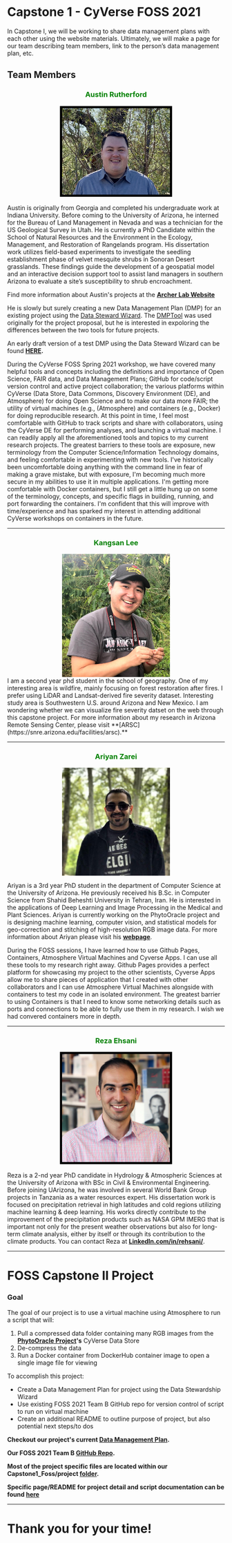 # Capstone 1 - CyVerse FOSS 2021

In Capstone I, we will be working to share data management plans with each other using the website materials. Ultimately, we will make a page for our team describing team members, link to the person’s data management plan, etc.

## Team Members

<h3 style="text-align:center;color:Green;">Austin Rutherford</h3>
<p style="text-align:center;">
    <img src="headshots/Headshot_Rutherford.jpg" alt="Rutherford Headshot" width="250" height="200" style="border:5px solid black;">
   </p>


Austin is originally from Georgia and completed his undergraduate work at Indiana University. Before coming to the University of Arizona, he interned for the Bureau of Land Management in Nevada and was a technician for the US Geological Survey in Utah. He is currently a PhD Candidate within the School of Natural Resources and the Environment in the Ecology, Management, and Restoration of Rangelands program. His dissertation work utilizes field-based experiments to investigate the seedling establishment phase of velvet mesquite shrubs in Sonoran Desert grasslands. These findings guide the development of a geospatial model and an interactive decision support tool to assist land managers in southern Arizona to evaluate a site’s susceptibility to shrub encroachment. 

Find more information about Austin's projects at the **[Archer Lab Website](https://cals.arizona.edu/research/archer/exotic.html)**

He is slowly but surely creating a new Data Management Plan (DMP) for an existing project using the [Data Steward Wizard](https://ds-wizard.org/).
The [DMPTool](https://dmptool.org) was used originally for the project proposal, but he is interested in expoloring the differences between the two tools for future projects.

An early draft version of a test DMP using the Data Steward Wizard can be found **[HERE](https://researchers.ds-wizard.org/projects/64a7d204-a248-41de-b481-8da4d557f372).**

During the CyVerse FOSS Spring 2021 workshop, we have covered many helpful tools and concepts including the definitions and importance of Open Science, FAIR data, and Data Management Plans; GitHub for code/script version control and active project collaboration; the various platforms within CyVerse (Data Store, Data Commons, Discovery Environment (DE), and Atmosphere) for doing Open Science and to make our data more FAIR; the utility of virtual machines (e.g., (Atmosphere) and containers (e.g., Docker) for doing reproducible research. At this point in time, I feel most comfortable with GitHub to track scripts and share with collaborators, using the CyVerse DE for performing analyses, and launching a virtual machine. I can readily apply all the aforementioned tools and topics to my current research projects. The greatest barriers to these tools are exposure, new terminology from the Computer Science/Information Technology domains, and feeling comfortable in experimenting with new tools. I've historically been uncomfortable doing anything with the command line in fear of making a grave mistake, but with exposure, I'm becoming much more secure in my abilities to use it in multiple applications. I'm getting more comfortable with Docker containers, but I still get a little hung up on some of the terminology, concepts, and specific flags in building, running, and port forwarding the containers. I'm confident that this will improve with time/experience and has sparked my interest in attending additional CyVerse workshops on containers in the future. 

---

<h3 style="text-align:center;color:Green;">Kangsan Lee</h3>
<div>
    <img src="headshots/kangsan_hs.jpg" alt="Kangsan Lee" width="250" style="display: block;margin-left:auto;margin-right:auto;">
</div>
I am a second year phd student in the school of geography. One of my interesting area is wildfire, mainly focusing on forest restoration after fires. I prefer using LiDAR and Landsat-derived fire severity dataset. Interesting study area is Southwestern U.S. around Arizona and New Mexico. I am wondering whether we can visualize fire severity datset on the web through this capstone project. For more information about my research in Arizona Remote Sensing Center, please visit **[ARSC](https://snre.arizona.edu/facilities/arsc).**

---

<h3 style="text-align:center;color:Green;">Ariyan Zarei</h3>
<div>
    <img src="headshots/ariyan.jpg" alt="Ariyan Zarei" width="250" style="display: block;margin-left:auto;margin-right:auto;">
</div>

Ariyan is a 3rd year PhD student in the department of Computer Science at the University of Arizona. He previously received his B.Sc. in Computer Science from Shahid Beheshti University in Tehran, Iran. He is interested in the applications of Deep Learning and Image Processing in the Medical and Plant Sciences. Ariyan is currently working on the PhytoOracle project and is designing machine learning, computer vision, and statistical models for geo-correction and stitching of high-resolution RGB image data. For more information about Ariyan please visit his **[webpage](http://vision.cs.arizona.edu/ariyanzarei/)**.

During the FOSS sessions, I have learned how to use Github Pages, Containers, Atmosphere Virtual Machines and Cyverse Apps. I can use all these tools to my research right away. Github Pages provides a perfect platform for showcasing my project to the other scientists, Cyverse Apps allow me to share pieces of application that I created with other collaborators and I can use Atmosphere Virtual Machines alongside with containers to test my code in an isolated environment. The greatest barrier to using Containers is that I need to know some networking details such as ports and connections to be able to fully use them in my research. I wish we had convered containers more in depth. 

---

<h3 style="text-align:center;color:Green;">Reza Ehsani</h3>
<p style="text-align:center;">
    <img src="headshots/Reza.jpg" alt="Reza Headshot" width="250" height="250" style="border:5px solid black;">
   </p>

Reza is a 2-nd year PhD candidate in Hydrology & Atmospheric Sciences at the University of Arizona with BSc in Civil & Environmental Engineering. Before joining UArizona, he was involved in several World Bank Group projects in Tanzania as a water resources expert. His dissertation work is focused on precipitation retrieval in high latitudes
and cold regions utilizing machine learning & deep learning. His works directly contribute to the improvement of the precipitation products such as NASA GPM IMERG that is important not only for the present weather observations but also for long-term climate analysis, either by itself or through its contribution to the climate products. You can contact Reza at **[LinkedIn.com/in/rehsani/](https://www.linkedin.com/in/rehsani/)**.

---

# FOSS Capstone II Project

### Goal
The goal of our project is to use a virtual machine using Atmosphere to run a script that will:
1. Pull a compressed data folder containing many RGB images from the **[PhytoOracle Project](https://phytooracle.readthedocs.io/en/latest/)'s** CyVerse Data Store
2. De-compress the data
3. Run a Docker container from DockerHub container image to open a single image file for viewing

To accomplish this project:
* Create a Data Management Plan for project using the Data Stewardship Wizard
* Use existing FOSS 2021 Team B GitHub repo for version control of script to run on virtual machine 
* Create an additional README to outline purpose of project, but also potential next steps/to dos

**Checkout our project's current [Data Management Plan]().**

**Our FOSS 2021 Team B [GitHub Repo](https://github.com/ariyanzri/Capstone1_Foss).** 

**Most of the project specific files are located within our Capstone1_Foss/project [folder](https://github.com/ariyanzri/Capstone1_Foss/tree/main/project).**

**Specific page/README for project detail and script documentation can be found [here](project/README.md)**

---
# Thank you for your time!
